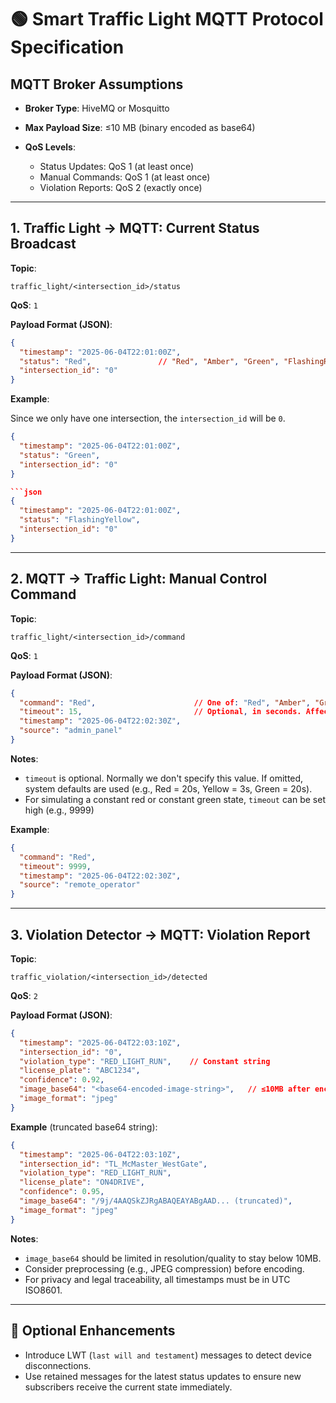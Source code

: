 # 🟢 Smart Traffic Light MQTT Protocol Specification

## MQTT Broker Assumptions

* **Broker Type**: HiveMQ or Mosquitto
* **Max Payload Size**: ≤10 MB (binary encoded as base64)
* **QoS Levels**:

  * Status Updates: QoS 1 (at least once)
  * Manual Commands: QoS 1 (at least once)
  * Violation Reports: QoS 2 (exactly once)

---

## 1. Traffic Light → MQTT: Current Status Broadcast

**Topic**:

```
traffic_light/<intersection_id>/status
```

**QoS**: `1`

**Payload Format (JSON)**:

```json
{
  "timestamp": "2025-06-04T22:01:00Z",
  "status": "Red",               // "Red", "Amber", "Green", "FlashingRed", "FlashingYellow"
  "intersection_id": "0"
}
```

**Example**:

Since we only have one intersection, the `intersection_id` will be `0`.

```json
{
  "timestamp": "2025-06-04T22:01:00Z",
  "status": "Green",
  "intersection_id": "0"
}

```json
{
  "timestamp": "2025-06-04T22:01:00Z",
  "status": "FlashingYellow",
  "intersection_id": "0"
}
```

---

## 2. MQTT → Traffic Light: Manual Control Command

**Topic**:

```
traffic_light/<intersection_id>/command
```

**QoS**: `1`

**Payload Format (JSON)**:

```json
{
  "command": "Red",                      // One of: "Red", "Amber", "Green", "FlashingRed", "FlashingYellow"
  "timeout": 15,                         // Optional, in seconds. Affects only this state cycle
  "timestamp": "2025-06-04T22:02:30Z",
  "source": "admin_panel"
}
```

**Notes**:

* `timeout` is optional. Normally we don't specify this value. If omitted, system defaults are used (e.g., Red = 20s, Yellow = 3s, Green = 20s).
* For simulating a constant red or constant green state, `timeout` can be set high (e.g., 9999)

**Example**:

```json
{
  "command": "Red",
  "timeout": 9999,
  "timestamp": "2025-06-04T22:02:30Z",
  "source": "remote_operator"
}
```

---

## 3. Violation Detector → MQTT: Violation Report

**Topic**:

```
traffic_violation/<intersection_id>/detected
```

**QoS**: `2`

**Payload Format (JSON)**:

```json
{
  "timestamp": "2025-06-04T22:03:10Z",
  "intersection_id": "0",
  "violation_type": "RED_LIGHT_RUN",    // Constant string
  "license_plate": "ABC1234",
  "confidence": 0.92,
  "image_base64": "<base64-encoded-image-string>",   // ≤10MB after encoding
  "image_format": "jpeg"
}
```

**Example** (truncated base64 string):

```json
{
  "timestamp": "2025-06-04T22:03:10Z",
  "intersection_id": "TL_McMaster_WestGate",
  "violation_type": "RED_LIGHT_RUN",
  "license_plate": "ON4DRIVE",
  "confidence": 0.95,
  "image_base64": "/9j/4AAQSkZJRgABAQEAYABgAAD... (truncated)",
  "image_format": "jpeg"
}
```

**Notes**:

* `image_base64` should be limited in resolution/quality to stay below 10MB.
* Consider preprocessing (e.g., JPEG compression) before encoding.
* For privacy and legal traceability, all timestamps must be in UTC ISO8601.

---

## 📌 Optional Enhancements

* Introduce LWT (`last will and testament`) messages to detect device disconnections.
* Use retained messages for the latest status updates to ensure new subscribers receive the current state immediately.